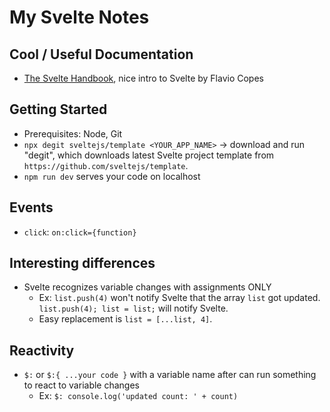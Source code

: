 # My Svelte Notes

## Cool / Useful Documentation
- [The Svelte Handbook](./SvelteHandbook.pdf), nice intro to Svelte by Flavio Copes

## Getting Started
- Prerequisites: Node, Git
- `npx degit sveltejs/template <YOUR_APP_NAME>` -> download and run "degit", which downloads latest Svelte project template from `https://github.com/sveltejs/template`.
- `npm run dev` serves your code on localhost

## Events
- `click`: `on:click={function}`

## Interesting differences
- Svelte recognizes variable changes with assignments ONLY
    - Ex: `list.push(4)` won't notify Svelte that the array `list` got updated. `list.push(4); list = list;` will notify Svelte.
    - Easy replacement is `list = [...list, 4]`.

## Reactivity
- `$:` or `$:{ ...your code }` with a variable name after can run something to react to variable changes
    - Ex: `$: console.log('updated count: ' + count)`